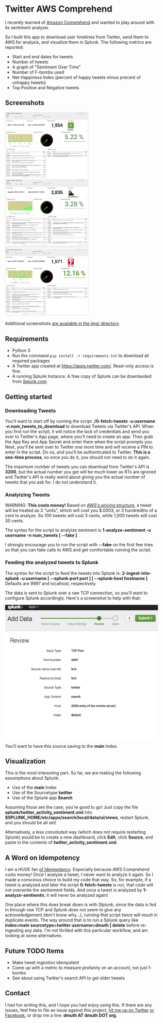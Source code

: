 
# Twitter AWS Comprehend

I recently learned of <a href="https://aws.amazon.com/comprehend/">Amazon Comprehend</a> and wanted
to play around with its sentiment analysis.

So I built this app to download user timelines from Twitter, send them to AWS for analysis, and visualize them in Splunk.  The following metrics are reported:

- Start and end dates for tweets
- Number of tweets
- A graph of "Sentiment Over Time"
- Number of F-bombs used
- Net Happiness Index (percent of happy tweets minus precent of unhappy tweets)
- Top Positive and Negative tweets


## Screenshots

<a href="./img/splunk-twitter-sentiment-dashboard.png"><img src="./img/splunk-twitter-sentiment-dashboard.png" width="275" /></a> <a href="./img/obama-twitter-sentiment-dashboard.png"><img src="./img/obama-twitter-sentiment-dashboard.png" width="275" /></a>  <a href="./img/phillies-twitter-sentiment-dashboard.png"><img src="./img/phillies-twitter-sentiment-dashboard.png" width="275" /></a>

Additional screenshots <a href="img">are available in the img/ directory</a>.


## Requirements

- Python 3
- Run the command `pip install -r requirements.txt` to download all required packages
- A Twitter app created at <a href="https://apps.twitter.com/">https://apps.twitter.com/</a>.  Read-only access is fine.
- A running Splunk Instance.  A free copy of Splunk can be downlaoded from <a href="https://www.splunk.com/">Splunk.com</a>.


## Getting started

### Downloading Tweets

You'll want to start off by running the script **./0-fetch-tweets -u username -n num_tweets_to_download** to download Tweets via Twitter's API.
When you first run the script, it will notice the lack of credentials and send you over to Twitter's App page,
where you'll need to create an app.  Then grab the App Key and App Secret and enter them when the script prompts you.
Next, you'll be sent over to Twitter one more time and will receive a PIN to enter in the script.  Do so,
and you'll be authenticated to Twitter.  **This is a one-time process**, so once you do it, you should not need
to do it again.

The maximum number of tweets you can download from Twitter's API is **3200**, but the actual number you get will
be much lower as RTs are ignored and Twitter's API is really weird about giving you the actual number of tweets that you ask for.  I do not understand it.


### Analyizing Tweets

WARNING: **This costs money!**  Based on <a href="https://aws.amazon.com/comprehend/pricing/">AWS's pricing structure</a>, a tweet will be treated as 3 "units", which will cost you $.0003, or 3 hundredths of a cent to analyze.  So 100 tweets will cost 3 cents, while 1,000 tweets will cost 30 cents.

The syntax for the script to analyize sentment is **1-analyze-sentiment -u username -n num_tweets [ --fake ]**

I strongly encourage you to run the script with **--fake** on the first few tries so that you can fake calls to AWS and get comfortable running the script.


### Feeding the analyzed tweets to Splunk

The syntax for the script to feed the tweets into Splunk is: **2-ingest-into-splunk -u username [ --splunk-port port ] [ --splunk-host hostname ]**  Defaults are 9997 and localhost, respectively.

The data is sent to Splunk over a raw TCP connection, so you'll want to configure Splunk accordingly.  Here's a screenshot to help with that:

<img src="./img/splunk-tcp-port.png" />

You'll want to have this source saving to the **main** Index.


## Visualization 

This is the most interesting part.  So far, we are making the following assumptions about Splunk:
- Use of the **main** Index
- Use of the Sourcetype **twitter**
- Use of the Splunk app **Search**

Assuming those are the case, you're good to go!  Just copy the file **splunk/twitter_activity_sentiment.xml** into **$SPLUNK_HOME/etc/apps/search/local/data/ui/views**, restart Splunk, and you should be all set!  

Alternatively, a less convoluted way (which does not require restarting Splunk) would be to create a new dashboard, click **Edit**, click **Source**, and paste in the contents of **twitter_activity_sentiment.xml**.


## A Word on Idempotency

I am a HUGE fan <a href="https://en.wikipedia.org/wiki/Idempotence">of Idempotency</a>.  Especially because
AWS Comprehend costs money!  Once I analyze a tweet, I never want to analyze it again.  So I made a conscious
choice to build my code that way.  So, for example, if a tweet is analyzed and later the script **0-fetch-tweets** is 
run, that code will not overwrite the sentiement fields.  And once a tweet is analyzed by **1-analyze-sentiemtn**, it will never be analyzed again!

One place where this does break down is with Slplunk, since the data is fed in through raw TCP and Splunk does not seem to give any acknowledgement (don't know why...), running that script twice will result in duplicate events.  The way around that is to run a Splunk query like **index=main sourcetype=twitter username=dmuth | delete** before re-ingesting any data.  I'm not thrilled with this particular workflow, and am looking at some alternatives.  


## Future TODO Items

- Make tweet ingestion idempotent
- Come up with a metric to measure profanity on an account, not just f-bombs
- See about using Twitter's search API to get older tweets


## Contact

I had fun writing this, and I hope you had enjoy using this.  If there are any issues, feel
free to file an issue against this project, <a href="http://twitter.com/dmuth">hit me up on Twitter</a>
<a href="http://facebook.com/dmuth">or Facebook</a>, or drop me a line: **dmuth AT dmuth DOT org**.




